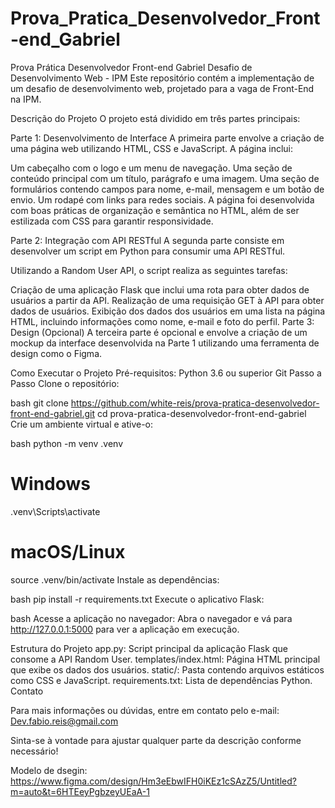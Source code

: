 # Prova_Pratica_Desenvolvedor_Front-end_Gabriel
Prova Prática Desenvolvedor Front-end Gabriel
Desafio de Desenvolvimento Web - IPM
Este repositório contém a implementação de um desafio de desenvolvimento web, projetado para a vaga de Front-End na IPM.

Descrição do Projeto
O projeto está dividido em três partes principais:

Parte 1: Desenvolvimento de Interface
A primeira parte envolve a criação de uma página web utilizando HTML, CSS e JavaScript. A página inclui:

Um cabeçalho com o logo e um menu de navegação.
Uma seção de conteúdo principal com um título, parágrafo e uma imagem.
Uma seção de formulários contendo campos para nome, e-mail, mensagem e um botão de envio.
Um rodapé com links para redes sociais.
A página foi desenvolvida com boas práticas de organização e semântica no HTML, além de ser estilizada com CSS para garantir responsividade.

Parte 2: Integração com API RESTful
A segunda parte consiste em desenvolver um script em Python para consumir uma API RESTful.

Utilizando a Random User API, o script realiza as seguintes tarefas:

Criação de uma aplicação Flask que inclui uma rota para obter dados de usuários a partir da API.
Realização de uma requisição GET à API para obter dados de usuários.
Exibição dos dados dos usuários em uma lista na página HTML, incluindo informações como nome, e-mail e foto do perfil.
Parte 3: Design (Opcional)
A terceira parte é opcional e envolve a criação de um mockup da interface desenvolvida na Parte 1 utilizando uma ferramenta de design como o Figma.

Como Executar o Projeto
Pré-requisitos:
Python 3.6 ou superior
Git
Passo a Passo
Clone o repositório:

bash
git clone https://github.com/white-reis/prova-pratica-desenvolvedor-front-end-gabriel.git
cd prova-pratica-desenvolvedor-front-end-gabriel
Crie um ambiente virtual e ative-o:

bash
python -m venv .venv
# Windows
.venv\Scripts\activate
# macOS/Linux
source .venv/bin/activate
Instale as dependências:

bash
pip install -r requirements.txt
Execute o aplicativo Flask:

bash
Acesse a aplicação no navegador:
Abra o navegador e vá para http://127.0.0.1:5000 para ver a aplicação em execução.

Estrutura do Projeto
app.py: Script principal da aplicação Flask que consome a API Random User.
templates/index.html: Página HTML principal que exibe os dados dos usuários.
static/: Pasta contendo arquivos estáticos como CSS e JavaScript.
requirements.txt: Lista de dependências Python.
Contato

Para mais informações ou dúvidas, entre em contato pelo e-mail: Dev.fabio.reis@gmail.com

Sinta-se à vontade para ajustar qualquer parte da descrição conforme necessário!

Modelo de dsegin: 
https://www.figma.com/design/Hm3eEbwIFH0iKEz1cSAzZ5/Untitled?m=auto&t=6HTEeyPgbzeyUEaA-1
